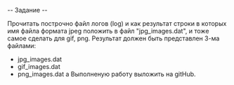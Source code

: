 -- Задание --

Прочитать построчно файл логов (log) и как результат строки в которых имя файла формата jpeg положить в файл "jpg_images.dat",
и тоже самое сделать для gif, png. Результат должен быть представлен 3-ма файлами:
- jpg_images.dat
- gif_images.dat
- png_images.dat
a
Выполненую работу выложить на gitHub.
